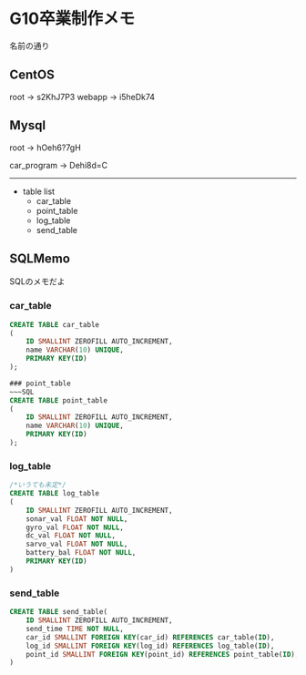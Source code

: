 
# G10卒業制作メモ

名前の通り

## CentOS

root    -> s2KhJ7P3
webapp  -> i5heDk74

## Mysql

root -> hOeh6?7gH

car_program -> Dehi8d=C

---

- table list
    - car_table
    - point_table
    - log_table
    - send_table

## SQLMemo

SQLのメモだよ

### car_table

~~~SQL
CREATE TABLE car_table
(
    ID SMALLINT ZEROFILL AUTO_INCREMENT,
    name VARCHAR(10) UNIQUE,
    PRIMARY KEY(ID)
);

### point_table
~~~SQL
CREATE TABLE point_table
(
    ID SMALLINT ZEROFILL AUTO_INCREMENT,
    name VARCHAR(10) UNIQUE,
    PRIMARY KEY(ID)
);
~~~

### log_table

~~~SQL
/*いうても未定*/
CREATE TABLE log_table
(
    ID SMALLINT ZEROFILL AUTO_INCREMENT,
    sonar_val FLOAT NOT NULL,
    gyro_val FLOAT NOT NULL,
    dc_val FLOAT NOT NULL,
    sarvo_val FLOAT NOT NULL,
    battery_bal FLOAT NOT NULL,
    PRIMARY KEY(ID)
)
~~~

### send_table

~~~SQL
CREATE TABLE send_table(
    ID SMALLINT ZEROFILL AUTO_INCREMENT,
    send_time TIME NOT NULL,
    car_id SMALLINT FOREIGN KEY(car_id) REFERENCES car_table(ID),
    log_id SMALLINT FOREIGN KEY(log_id) REFERENCES log_table(ID),
    point_id SMALLINT FOREIGN KEY(point_id) REFERENCES point_table(ID),
)
~~~
